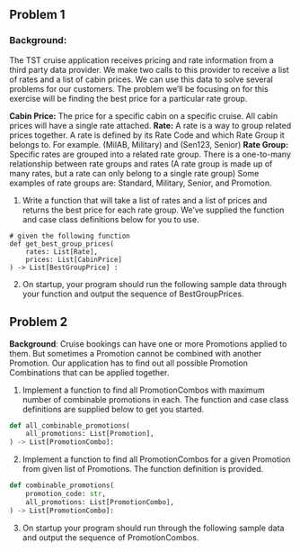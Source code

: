 ## Problem 1

### Background: 

The TST cruise application receives pricing and rate information from a third party data provider. We make two calls to this provider to receive a list of rates and a list of cabin prices. We can use this data to solve several problems for our customers. The problem we’ll be focusing on for this exercise will be finding the best price for a particular rate group.

**Cabin Price:** The price for a specific cabin on a specific cruise. All cabin prices will have a single rate attached.
**Rate:** A rate is a way to group related prices together. A rate is defined by its Rate Code and which Rate Group it belongs to. For example. (MilAB, Military) and (Sen123, Senior)
**Rate Group:** Specific rates are grouped into a related rate group. There is a one-to-many relationship between rate groups and rates (A rate group is made up of many rates, but a rate can only belong to a single rate group) Some examples of rate groups are: Standard, Military, Senior, and Promotion.


1. Write a function that will take a list of rates and a list of prices and returns the best price for each rate group. We’ve supplied the function and case class definitions below for you to use.

```python3
# given the following function
def get_best_group_prices(
    rates: List[Rate], 
    prices: List[CabinPrice]
) -> List[BestGroupPrice] :
```
2. On startup, your program should run the following sample data through your function and output the sequence of BestGroupPrices.

## Problem 2

**Background**: Cruise bookings can have one or more Promotions applied to them. But sometimes a Promotion cannot be combined with another Promotion. Our application has to find out all possible Promotion Combinations that can be applied together.

1. Implement a function to find all PromotionCombos with maximum number of combinable promotions in each. The function and case class definitions are supplied below to get you started.
```python
def all_combinable_promotions(
    all_promotions: List[Promotion],
) -> List[PromotionCombo]:
```
2. Implement a function to find all PromotionCombos for a given Promotion from given list of Promotions. The function definition is provided. 
```python
def combinable_promotions(
    promotion_code: str,
    all_promotions: List[PromotionCombo],
) -> List[PromotionCombo]:
```
3. On startup your program should run through the following sample data and output the sequence of PromotionCombos.

